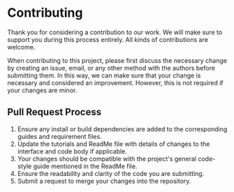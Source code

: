 # Contributing

Thank you for considering a contribution to our work. We will make sure to support you during this process entirely. All kinds of contributions are welcome.

When contributing to this project, please first discuss the necessary change by creating an issue,
email, or any other method with the authors before submitting them. In this way, we can make sure that your change is necessary and considered an improvement. However, this is not required if your changes are minor.

## Pull Request Process

1. Ensure any install or build dependencies are added to the corresponding guides and requirement files.
2. Update the tutorials and ReadMe file with details of changes to the interface and code body if applicable.
3. Your changes should be compatible with the project's general code-style guide mentioned in the ReadMe file.
4. Ensure the readability and clarity of the code you are submitting.
5. Submit a request to merge your changes into the repository.
